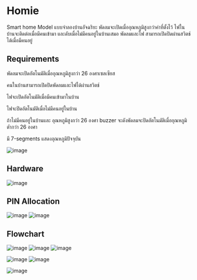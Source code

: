 # Homie

 Smart home Model แบบจำลองบ้านอัจฉริยะ พัดลมจะเปิดเมื่ออุณหภูมิสูงกว่าค่าที่ตั้งไว้ ไฟในบ้านจะติดต่อเมื่อมีคนเข้ามา และดับเมื่อไม่มีคนอยู่ในบ้านเสมอ พัดลมและไฟ สามารถเปิดปิดผ่านสวิตช์ได้เมื่อมีคนอยู่

## Requirements


พัดลมจะเปิดอัตโนมัติเมื่ออุณหภูมิสูงกว่า 26 องศาเซลเซียส

คนในบ้านสามารถเปิดปิดพัดลมและไฟได้ผ่านสวิตช์

ไฟจะเปิดอัตโนมัติเมื่อมีคนเข้ามาในบ้าน

ไฟจะปิดอัตโนมัติเมื่อไม่มีคนอยู่ในบ้าน

ถ้าไม่มีคนอยู่ในบ้านและ อุณหภูมิสูงกว่า 26 องศา buzzer จะดังพัดลมจะปิดอัตโนมัติเมื่ออุณหภูมิต่ำกว่า 26 องศา

มี 7-segments แสดงอุณหภูมิปัจจุบัน

![image](https://github.com/ounceeez/2566-CPE311-company-corporation/assets/144422351/58c78734-5715-4f67-a665-90570bdbbdf1)

## Hardware
![image](https://github.com/ounceeez/2566-CPE311-company-corporation/assets/144422351/4b04dd64-7936-40dd-a998-fc6a4a9ee35a)


## PIN Allocation
![image](https://github.com/ounceeez/2566-CPE311-company-corporation/assets/144422351/06d6b1a5-866f-4409-bbcc-e4435ab79cd3)
![image](https://github.com/ounceeez/2566-CPE311-company-corporation/assets/144422351/d2c315b5-3952-42e5-9a4f-20c7a8444d1c)

## Flowchart
![image](https://github.com/ounceeez/2566-CPE311-company-corporation/assets/144422351/a1881ada-d094-4ef2-adb4-17577895fd99)
![image](https://github.com/ounceeez/2566-CPE311-company-corporation/assets/144422351/dd6e6351-6a9e-419c-9cc4-b24c9e6d983b)
![image](https://github.com/ounceeez/2566-CPE311-company-corporation/assets/144422351/2b63405a-aa8a-440c-b6da-b2693b3d9a39)


![image](https://github.com/ounceeez/2566-CPE311-company-corporation/assets/144422351/e95d23f9-1b6c-4087-bcca-0e282d60e555)
![image](https://github.com/ounceeez/2566-CPE311-company-corporation/assets/144422351/1b32a11e-108b-4856-844d-7aed1e8d898d)

![image](https://github.com/ounceeez/2566-CPE311-company-corporation/assets/144422351/ce539580-36ad-4bde-8eaa-75bfc4b09887)






